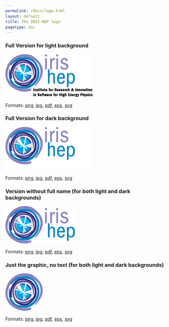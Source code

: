 ```yaml
---
permalink: /docs/logo.html
layout: default
title: The IRIS-HEP logo
pagetype: doc
---
```


### Full Version for light background
![alt text](/assets/logos/Iris-hep-3-regular-complete.png "Logo Title Text 1")

Formats: [png](/assets/logos/Iris-hep-3-regular-complete.png), [jpg](/assets/logos/Iris-hep-3-regular-complete.jpg), [pdf](/assets/logos/Iris-hep-3-regular-complete.pdf), [eps](/assets/logos/Iris-hep-3-regular-complete.eps), [svg](/assets/logos/Iris-hep-3-regular-complete.svg)



### Full Version for dark background

<img style="background-color:black" src="/assets/logos/Iris-hep-6-WHITE-complete.png" alt="alt text" title="Logo Title Text 1">

Formats: [png](/assets/logos/Iris-hep-6-WHITE-complete.png), [jpg](/assets/logos/Iris-hep-4-no-long-name.jpg), [pdf](/assets/logos/Iris-hep-6-WHITE-complete.pdf), [eps](/assets/logos/Iris-hep-6-WHITE-complete.eps), [svg](/assets/logos/Iris-hep-6-WHITE-complete.svg)



### Version without full name (for both light and dark backgrounds)
![alt text](/assets/logos/Iris-hep-4-no-long-name.png "Logo Title Text 1")

Formats: [png](/assets/logos/Iris-hep-4-no-long-name.png), [jpg](/assets/logos/Iris-hep-4-no-long-name.jpg), [pdf](/assets/logos/Iris-hep-4-no-long-name.pdf), [eps](/assets/logos/Iris-hep-4-no-long-name.eps), [svg](/assets/logos/Iris-hep-4-no-long-name.svg)



### Just the graphic, no text (for both light and dark backgrounds)
![alt text](/assets/logos/Iris-hep-5-just-graphic.png "Logo Title Text 1")

Formats: [png](/assets/logos/Iris-hep-5-just-graphic.png), [jpg](/assets/logos/Iris-hep-5-just-graphic.jpg), [pdf](/assets/logos/Iris-hep-5-just-graphic.pdf), [eps](/assets/logos/Iris-hep-5-just-graphic.eps), [svg](/assets/logos/Iris-hep-5-just-graphic.svg)

